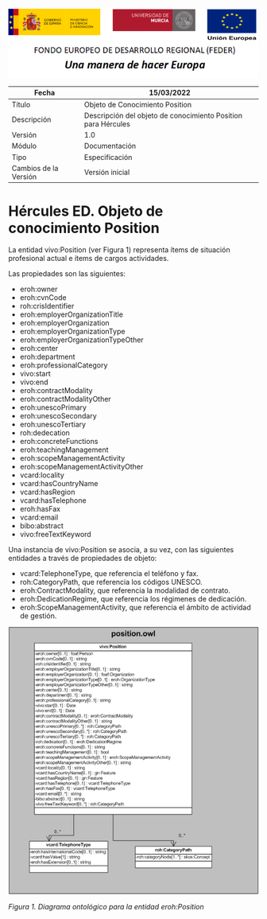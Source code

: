 ![](../../Docs/media/CabeceraDocumentosMD.png)

| Fecha         | 15/03/2022                                                   |
| ------------- | ------------------------------------------------------------ |
|Título|Objeto de Conocimiento Position| 
|Descripción|Descripción del objeto de conocimiento Position para Hércules|
|Versión|1.0|
|Módulo|Documentación|
|Tipo|Especificación|
|Cambios de la Versión|Versión inicial|

# Hércules ED. Objeto de conocimiento Position

La entidad vivo:Position (ver Figura 1) representa ítems de situación profesional actual e ítems de cargos actividades.

Las propiedades son las siguientes:

- eroh:owner
- eroh:cvnCode
- roh:crisIdentifier
- eroh:employerOrganizationTitle
- eroh:employerOrganization
- eroh:employerOrganizationType
- eroh:employerOrganizationTypeOther
- eroh:center
- eroh:department
- eroh:professionalCategory
- vivo:start
- vivo:end
- eroh:contractModality
- eroh:contractModalityOther
- eroh:unescoPrimary
- eroh:unescoSecondary
- eroh:unescoTertiary
- roh:dedecation
- eroh:concreteFunctions
- eroh:teachingManagement
- eroh:scopeManagementActivity
- eroh:scopeManagementActivityOther
- vcard:locality
- vcard:hasCountryName
- vcard:hasRegion
- vcard:hasTelephone
- eroh:hasFax
- vcard:email
- bibo:abstract
- vivo:freeTextKeyword

Una instancia de vivo:Position se asocia, a su vez, con las siguientes entidades a través de propiedades de objeto:

- vcard:TelephoneType, que referencia el teléfono y fax.
- roh:CategoryPath, que referencia los códigos UNESCO.
- eroh:ContractModality, que referencia la modalidad de contrato.
- eroh:DedicationRegime, que referencia los régimenes de dedicación.
- eroh:ScopeManagementActivity, que referencia el ámbito de actividad de gestión.

![](../../Docs/media/ObjetosDeConocimiento/Position.png)

*Figura 1. Diagrama ontológico para la entidad eroh:Position*
